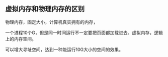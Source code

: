 
## 虚拟内存和物理内存的区别

物理内存，固定大小，计算机真实拥有的内存，

一个进程10个G，但是同一时间运行不一定要把页面都加载进去。虚拟内存，逻辑上的内存空间。

可以增大寻址空间，达到一种能运行10G大小的空间的效果。